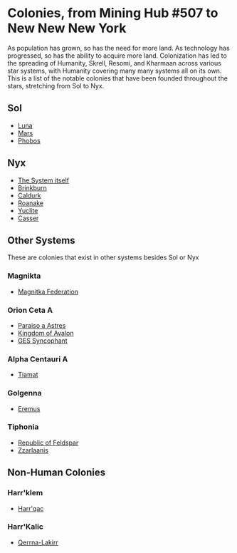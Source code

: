 # Colonies, from Mining Hub #507 to New New New York

As population has grown, so has the need for more land. As technology has progressed, so has the ability to acquire more land. Colonization has led to the spreading of Humanity, Skrell, Resomi, and Kharmaan across various star systems, with Humanity covering many many systems all on its own. This is a list of the notable colonies that have been founded throughout the stars, stretching from Sol to Nyx.

## Sol
  * [Luna](https://baystation12.net/lore/Luna)
  * [Mars](https://baystation12.net/lore/Mars)
  * [Phobos](https://baystation12.net/lore/Phobos)

## Nyx

  * [The System itself](https://baystation12.net/lore/The%20Nyx%20System)
  * [Brinkburn](https://baystation12.net/lore/Brinkburn)
  * [Caldurk](https://baystation12.net/lore/Caldurk)
  * [Roanake](https://baystation12.net/lore/Roanake)
  * [Yuclite](https://baystation12.net/lore/Yuclite)
  * [Casser](https://baystation12.net/lore/Casser)

## Other Systems

These are colonies that exist in other systems besides Sol or Nyx

### Magnikta 

  * [Magnitka Federation](https://baystation12.net/lore/Magnikta)

### Orion Ceta A
  
  * [Paraiso a Astres](https://baystation12.net/lore/Parasio)
  * [Kingdom of Avalon](https://baystation12.net/lore/Avalon)
  * [GES Syncophant](https://baystation12.net/lore/GES)

### Alpha Centauri A

  * [Tiamat](https://baystation12.net/lore/Tiamat)

### Golgenna  

* [Eremus](https://baystation12.net/lore/Eremus)

### Tiphonia

  * [Republic of Feldspar](https://baystation12.net/lore/Feldspar)
  * [Zzarlaanis](https://baystation12.net/lore/Zzarlaanis)

## Non-Human Colonies

### Harr'klem

  * [Harr'qac](https://baystation12.net/lore/Harr'qac)

### Harr'Kalic

  * [Qerrna-Lakirr](https://baystation12.net/lore/Lakirr)